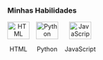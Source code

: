 ### Minhas Habilidades
<div style="display: flex; gap: 15px; flex-wrap: wrap;">

  <div style="text-align: center;">
      <img alt="HTML" height="40" width="50" src="https://media.giphy.com/media/XAxylRMCdpbEWUAvr8/giphy.gif">
      <p>HTML</p>
  </div>
    
  <div style="text-align: center;">
      <img alt="Python" height="40" width="50" src="https://media.giphy.com/media/LmNwrBhejkK9EFP504/giphy.gif">
      <p>Python</p>
  </div>
    
  <div style="text-align: center;">
      <img alt="JavaScript" height="40" width="50" src="https://media.giphy.com/media/ln7z2eWriiQAllfVcn/giphy.gif">
      <p>JavaScript</p>
  </div>
  </div>
